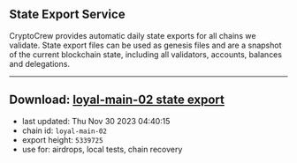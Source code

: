 ## State Export Service
CryptoCrew provides automatic daily state exports for all chains we validate. State export files can be used as genesis files and are a snapshot of the current blockchain state, including all validators, accounts, balances and delegations.

---
**Download: [loyal-main-02 state export](https://dl.ccvalidators.com/SERVICE/loyal/loyal-main-02_export_5339725.json)**
---

- last updated: Thu Nov 30 2023 04:40:15
- chain id: `loyal-main-02`
- export height: `5339725`
- use for: airdrops, local tests, chain recovery
